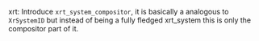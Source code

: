 xrt: Introduce `xrt_system_compositor`, it is basically a analogous to
`XrSystemID` but instead of being a fully fledged xrt_system this is only the
compositor part of it.
